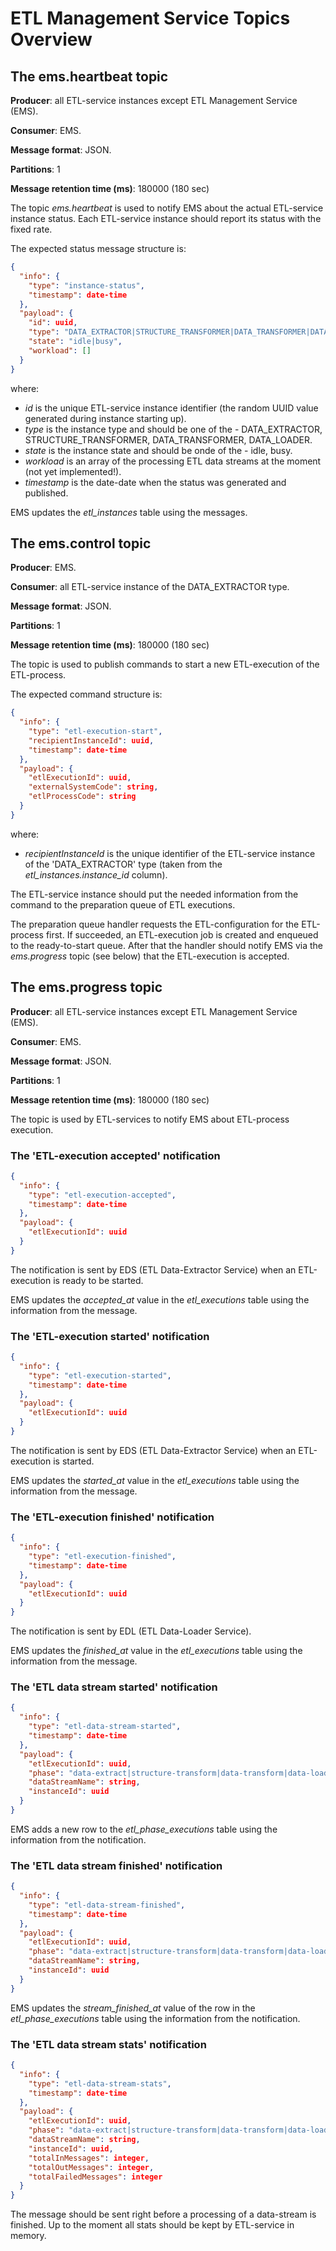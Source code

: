 # ETL Management Service Topics Overview

## The ems.heartbeat topic

**Producer**: all ETL-service instances except ETL Management Service (EMS).

**Consumer**: EMS.

**Message format**: JSON.

**Partitions**: 1

**Message retention time (ms)**: 180000 (180 sec) 

The topic *ems.heartbeat* is used to notify EMS about the actual ETL-service instance status. 
Each ETL-service instance should report its status with the fixed rate.

The expected status message structure is:

```json
{
  "info": {
    "type": "instance-status",
    "timestamp": date-time
  },
  "payload": {
    "id": uuid,
    "type": "DATA_EXTRACTOR|STRUCTURE_TRANSFORMER|DATA_TRANSFORMER|DATA_LOADER",
    "state": "idle|busy",
    "workload": []
  }
}
```

where:

- *id* is the unique ETL-service instance identifier (the random UUID value generated during instance starting up).
- *type* is the instance type and should be one of the - DATA_EXTRACTOR, STRUCTURE_TRANSFORMER, DATA_TRANSFORMER, DATA_LOADER.
- *state* is the instance state and should be onde of the - idle, busy.
- *workload* is an array of the processing ETL data streams at the moment (not yet implemented!).
- *timestamp* is the date-date when the status was generated and published.

EMS updates the *etl_instances* table using the messages.

## The ems.control topic

**Producer**: EMS.

**Consumer**: all ETL-service instance of the DATA_EXTRACTOR type.

**Message format**: JSON.

**Partitions**: 1

**Message retention time (ms)**: 180000 (180 sec)

The topic is used to publish commands to start a new ETL-execution of the ETL-process.

The expected command structure is:

```json
{
  "info": {
    "type": "etl-execution-start",
    "recipientInstanceId": uuid,
    "timestamp": date-time
  },
  "payload": {
    "etlExecutionId": uuid,
    "externalSystemCode": string,
    "etlProcessCode": string
  }
}
```

where:

- *recipientInstanceId* is the unique identifier of the ETL-service instance of the 'DATA_EXTRACTOR' type (taken from the *etl_instances.instance_id* column).

The ETL-service instance should put the needed information from the command to the preparation queue of ETL executions.

The preparation queue handler requests the ETL-configuration for the ETL-process first. If succeeded, an ETL-execution 
job is created and enqueued to the ready-to-start queue. After that the handler should notify EMS via the *ems.progress* topic (see below) 
that the ETL-execution is accepted.

## The ems.progress topic

**Producer**: all ETL-service instances except ETL Management Service (EMS).

**Consumer**: EMS.

**Message format**: JSON.

**Partitions**: 1

**Message retention time (ms)**: 180000 (180 sec)

The topic is used by ETL-services to notify EMS about ETL-process execution.

### The 'ETL-execution accepted' notification

```json
{
  "info": {
    "type": "etl-execution-accepted",
    "timestamp": date-time
  },
  "payload": {
    "etlExecutionId": uuid
  }
}
```
The notification is sent by EDS (ETL Data-Extractor Service) when an ETL-execution is ready to be started.

EMS updates the *accepted_at* value in the *etl_executions* table using the information from the message.

### The 'ETL-execution started' notification

```json
{
  "info": {
    "type": "etl-execution-started",
    "timestamp": date-time
  },
  "payload": {
    "etlExecutionId": uuid
  }
}
```
The notification is sent by EDS (ETL Data-Extractor Service) when an ETL-execution is started.

EMS updates the *started_at* value in the *etl_executions* table using the information from the message.

### The 'ETL-execution finished' notification

```json
{
  "info": {
    "type": "etl-execution-finished",
    "timestamp": date-time
  },
  "payload": {
    "etlExecutionId": uuid
  }
}
```

The notification is sent by EDL (ETL Data-Loader Service).

EMS updates the *finished_at* value in the *etl_executions* table using the information from the message.

### The 'ETL data stream started' notification

```json
{
  "info": {
    "type": "etl-data-stream-started",
    "timestamp": date-time
  },
  "payload": {
    "etlExecutionId": uuid,
    "phase": "data-extract|structure-transform|data-transform|data-load",
    "dataStreamName": string,
    "instanceId": uuid
  }
}
```

EMS adds a new row to the *etl_phase_executions* table using the information from the notification.

### The 'ETL data stream finished' notification

```json
{
  "info": {
    "type": "etl-data-stream-finished",
    "timestamp": date-time
  },
  "payload": {
    "etlExecutionId": uuid,
    "phase": "data-extract|structure-transform|data-transform|data-load",
    "dataStreamName": string,
    "instanceId": uuid
  }
}
```

EMS updates the *stream_finished_at* value of the row in the *etl_phase_executions* table using the information from the notification.

### The 'ETL data stream stats' notification

```json
{
  "info": {
    "type": "etl-data-stream-stats",
    "timestamp": date-time
  },
  "payload": {
    "etlExecutionId": uuid,
    "phase": "data-extract|structure-transform|data-transform|data-load",
    "dataStreamName": string,
    "instanceId": uuid,
    "totalInMessages": integer,
    "totalOutMessages": integer,
    "totalFailedMessages": integer
  }
}
```

The message should be sent right before a processing of a data-stream is finished. Up to the moment all stats should be kept by ETL-service in memory.